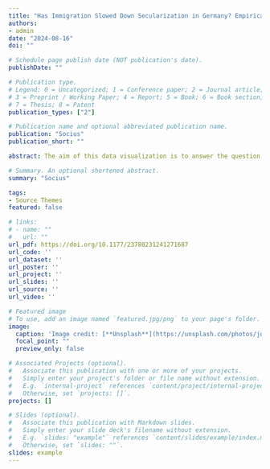 ```yaml
---
title: "Has Immigration Slowed Down Secularization in Germany? Empirical Evidence From 2014 to 2021"
authors:
- admin
date: "2024-08-16"
doi: ""

# Schedule page publish date (NOT publication's date).
publishDate: ""

# Publication type.
# Legend: 0 = Uncategorized; 1 = Conference paper; 2 = Journal article;
# 3 = Preprint / Working Paper; 4 = Report; 5 = Book; 6 = Book section;
# 7 = Thesis; 8 = Patent
publication_types: ["2"]

# Publication name and optional abbreviated publication name.
publication: "Socius"
publication_short: ""

abstract: The aim of this data visualization is to answer the question of whether immigration has acted as a counter-secularization force in Germany in recent years. The hypothesis is based on the tendency of first- and second-generation immigrants to exhibit higher levels of religiosity compared with the host populations. Simulation analysis involving more than 15,000 respondents of data from the 2014 to 2021 German General Social Survey indicates that the increase in the immigrant population during this period does not emerge as a substantial counterforce to religious decline in both eastern and western Germany. An effective slowdown of secularization in Germany would have required a more substantial increase in immigration, a notably higher level of religious engagement among new arrivals and their descendants than was observed, and a reduced pace of secularization among them.

# Summary. An optional shortened abstract.
summary: "Socius"

tags:
- Source Themes
featured: false

# links:
# - name: ""
#   url: ""
url_pdf: https://doi.org/10.1177/23780231241271687
url_code: ''
url_dataset: ''
url_poster: ''
url_project: ''
url_slides: ''
url_source: ''
url_video: ''

# Featured image
# To use, add an image named `featured.jpg/png` to your page's folder. 
image:
  caption: 'Image credit: [**Unsplash**](https://unsplash.com/photos/jdD8gXaTZsc)'
  focal_point: ""
  preview_only: false

# Associated Projects (optional).
#   Associate this publication with one or more of your projects.
#   Simply enter your project's folder or file name without extension.
#   E.g. `internal-project` references `content/project/internal-project/index.md`.
#   Otherwise, set `projects: []`.
projects: []

# Slides (optional).
#   Associate this publication with Markdown slides.
#   Simply enter your slide deck's filename without extension.
#   E.g. `slides: "example"` references `content/slides/example/index.md`.
#   Otherwise, set `slides: ""`.
slides: example
---
```

